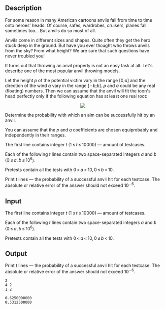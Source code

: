 ## Description

<div><p>For some reason in many American cartoons anvils fall from time to time onto heroes' heads. Of course, safes, wardrobes, cruisers, planes fall sometimes too... But anvils do so most of all.</p><p>Anvils come in different sizes and shapes. Quite often they get the hero stuck deep in the ground. But have you ever thought who throws anvils from the sky? From what height? We are sure that such questions have never troubled you!</p><p>It turns out that throwing an anvil properly is not an easy task at all. Let's describe one of the most popular anvil throwing models.</p><p>Let the height <span class="tex-span"><i>p</i></span> of the potential victim vary in the range <span class="tex-span">[0;<i>a</i>]</span> and the direction of the wind <span class="tex-span"><i>q</i></span> vary in the range <span class="tex-span">[ - <i>b</i>;<i>b</i>]</span>. <span class="tex-span"><i>p</i></span> <span class="tex-font-style-bf">and</span> <span class="tex-span"><i>q</i></span> <span class="tex-font-style-bf">could be any real (floating) numbers.</span> Then we can assume that the anvil will fit the toon's head perfectly only if the following equation has at least one real root: </p><center> <img align="middle" class="tex-formula" src="file://24Sqsvl1.png" style="max-width: 100.0%;max-height: 100.0%;"> </center><p>Determine the probability with which an aim can be successfully hit by an anvil.</p><p>You can assume that the <span class="tex-span"><i>p</i></span> and <span class="tex-span"><i>q</i></span> coefficients are chosen equiprobably and independently in their ranges.</p></div><div class="input-specification"><p>The first line contains integer <span class="tex-span"><i>t</i></span> (<span class="tex-span">1 ≤ <i>t</i> ≤ 10000</span>) — amount of testcases.</p><p>Each of the following <span class="tex-span"><i>t</i></span> lines contain two space-separated integers <span class="tex-span"><i>a</i></span> and <span class="tex-span"><i>b</i></span> (<span class="tex-span">0 ≤ <i>a</i>, <i>b</i> ≤ 10<sup class="upper-index">6</sup></span>).</p><p>Pretests contain all the tests with <span class="tex-span">0 &lt; <i>a</i> &lt; 10, 0 ≤ <i>b</i> &lt; 10</span>.</p></div><div class="output-specification"><p>Print <span class="tex-span"><i>t</i></span> lines — the probability of a successful anvil hit for each testcase. The absolute or relative error of the answer should not exceed <span class="tex-span">10<sup class="upper-index"> - 6</sup></span>.</p></div>

## Input

<p>The first line contains integer <span class="tex-span"><i>t</i></span> (<span class="tex-span">1 ≤ <i>t</i> ≤ 10000</span>) — amount of testcases.</p><p>Each of the following <span class="tex-span"><i>t</i></span> lines contain two space-separated integers <span class="tex-span"><i>a</i></span> and <span class="tex-span"><i>b</i></span> (<span class="tex-span">0 ≤ <i>a</i>, <i>b</i> ≤ 10<sup class="upper-index">6</sup></span>).</p><p>Pretests contain all the tests with <span class="tex-span">0 &lt; <i>a</i> &lt; 10, 0 ≤ <i>b</i> &lt; 10</span>.</p>

## Output

<p>Print <span class="tex-span"><i>t</i></span> lines — the probability of a successful anvil hit for each testcase. The absolute or relative error of the answer should not exceed <span class="tex-span">10<sup class="upper-index"> - 6</sup></span>.</p>





```input1
2
4 2
1 2

```




```output1
0.6250000000
0.5312500000

```


